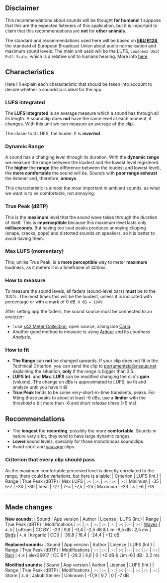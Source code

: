 
## Disclaimer
This recommendations about sounds will be thought **for humans!** I suppose that this are the expected listeners of this application, but it is important to claim that this recommendations are **not** for **other animals**.

The standard and recommendations used here will be based on [**EBU R128**](https://tech.ebu.ch/publications/r128/), the standard of European Broadcast Union about audio normalisation and maximum sound levels.
The main unit used will be the LUFS, `Loudness Unit Full Scale`, which is a relative unit to humans hearing. More info [here](https://en.wikipedia.org/wiki/EBU_R_128#Specification).

## Characteristics
Here I'll explain each characteristic that should be taken into account to decide whether a soundclip is ideal for the app.

### LUFS Integrated
The **LUFS Integrated** is an average measure which a sound has through all its length. A soundclip does **not** have the same level at each moment, it changes. With this unit we can measure an average of the clip.

The closer to 0 LUFS, the louder. It is ***inverted***.

### Dynamic Range
A sound has a changing level through its duration. With the **dynamic range** we measure the range between the loudest and
the lowest level registered.
The **higher** the **range** (the difference between the loudest and lowest level), the **more comfortable** the sound will be. Sounds with **poor range exhaust** the listener and, therefore, **annoys**.

This characteristic is almost the most important in ambient sounds, as what we want is to be comfortable, not annoying.

### True Peak (dBTP)
This is the **maximum** level that the sound wave takes through the duration of itself. This is **imperceptible** because this maximum level lasts only **milliseconds**. But having too loud peaks produces annoying clipping (snaps, cracks, pops) and distorted sounds on speakers, so it is better to avoid having them.

### Max LUFS (momentary)
This, unlike True Peak, is a **more perceptible** way to meter **maximum** loudness, as it meters it in a timeframe of 400ms. 

### How to measure
To measure the sound levels, all faders (sound-level bars) **must** be to the 100%. The most times this will be the loudest, unless it is indicated with percentage or with a mark of 0 dB.
`0 dB = 100%`

After setting app the faders, the sound source must be connected to an analyzer:
* I use [x42 Meter Collection](http://x42-plugins.com/x42/x42-meters#EBUr128), open source, allongside [Carla](https://kx.studio/Applications:Carla).
* Another good method to measure is using [Ardour](https://ardour.org) and its _Loudness Analysis_.

### How to fit
* **The Range** can **not** be changed upwards. If your clip does not fit in the Technical Criterion, you can send the clip to [porrumentzio@riseup.net](mailto:porrumentzio@riseup.net) explaining the situation, **only** if the range is bigger than 3,5.
* **LUFS Int.** and **Max. LUFS** can be modified changing the clip's **gain** (volume). The change on dBs is approximated to LUFS, so fit and analyze until you have it 😄
* **True Peak** tends to be some very-short-in-time transients, peaks. For fitting those peaks to about at least -6 dBs, use a **limiter** with the _threshold_ a bit more than -6 and short _release times_ (<5 ms).


## Recommendations

* The **longest** the **recording**, possibly the more **comfortable**. Sounds in nature vary a lot, they tend to have large dynamic ranges.
* **Lower** sound levels, specially for those monotonous soundclips.
* Avoid short and [sausage](https://cnet3.cbsistatic.com/img/_EPvPKH6Fg7edW0NeuHUuJ6X0lQ=/2011/07/06/2f50c706-fdc2-11e2-8c7c-d4ae52e62bcc/Arcade_Fire_Ready_to_Start.jpg) clips.

### Criterion that every clip should pass
As the maximum comfortable perceived level is directly correlated to the range, there could be variations, but here is a table:
| Criterion | LUFS (Int.) | Range | True Peak (dBTP) | Max LUFS
| :-:       | :-:         |  :-:  | :-:              | :-:
| Minimum   | -35         | 5-7   | -30              | -30
| Ideal     | -27         | 7-🔝  | -7,5             | -25
| Maximum   | -23         | 🔝    | -6               | -18

_________

## Made changes
**New sounds:**
| Sound                                                         | App version | Author   | License  | LUFS (Int.) | Range | True Peak (dBTP) | Modifications
| :-:                                                           | :-:         | :-:      | :-:      | :-:         | :-:   | :-:              |  :-:
| [Waves](https://freesound.org/people/Luftrum/sounds/48412/)   | `4.0`       | Luftrum  | CC BY    | -23         | 9,8   | -0,4             | -2,5 dB & Lim -6,5 dB : 2,5 ms 
| [Birds](https://freesound.org/people/kvgarlic/sounds/156826/) | `4.0`       | kvgarlic | CC0      | -39,8       | 16,4  | -24,4            | +12 dB 

**Replaced sounds:**
| Sound                                                         | App version | Author    | License  | LUFS (Int.) | Range | True Peak (dBTP) | Modifications
| :-:                                                           | :-:         | :-:       | :-:      | :-:         | :-:   | :-:              |  :-:
| [Rain](https://freesound.org/people/alex36917/sounds/524605/) | `4.0`       | alex36917 | CC BY    | -29,3       | 4,6   | 0                | +2 dB & Lim -6,1 dB : 3,2 ms

**Modified sounds:**
| Sound   | App version | Author        | License  | LUFS (Int.) | Range | True Peak (dBTP) | Modifications
| :-:     | :-:         | :-:           | :-:      | :-:         | :-:   | :-:              |  :-:
| Storm   | `4.0`       | Jakub Steiner | Unknown  | -17,9       | 9,7   | 0                | -7 dB
